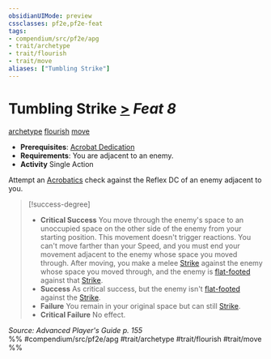 ```yaml
---
obsidianUIMode: preview
cssclasses: pf2e,pf2e-feat
tags:
- compendium/src/pf2e/apg
- trait/archetype
- trait/flourish
- trait/move
aliases: ["Tumbling Strike"]
---
```

# Tumbling Strike  [>](rules/core-rulebook/chapter-9-playing-the-game.md#Actions "Single Action") *Feat 8*  
[archetype](rules/traits/archetype.md "Archetype Feat Trait")  [flourish](rules/traits/flourish.md "Flourish Combat Trait")  [move](rules/traits/move.md "Move Combat Trait")  

- **Prerequisites**: [Acrobat Dedication](compendium/feats/acrobat-dedication-apg.md)
- **Requirements**: You are adjacent to an enemy.
- **Activity** Single Action

Attempt an [Acrobatics](compendium/skills.md#Acrobatics) check against the Reflex DC of an enemy adjacent to you.

> [!success-degree] 
> - **Critical Success** You move through the enemy's space to an unoccupied space on the other side of the enemy from your starting position. This movement doesn't trigger reactions. You can't move farther than your Speed, and you must end your movement adjacent to the enemy whose space you moved through. After moving, you make a melee [Strike](rules/actions/strike.md) against the enemy whose space you moved through, and the enemy is [flat-footed](rules/conditions.md#Flat-footed) against that [Strike](rules/actions/strike.md).
> - **Success** As critical success, but the enemy isn't [flat-footed](rules/conditions.md#Flat-footed) against the [Strike](rules/actions/strike.md).
> - **Failure** You remain in your original space but can still [Strike](rules/actions/strike.md).
> - **Critical Failure** No effect.

*Source: Advanced Player's Guide p. 155*  
%% #compendium/src/pf2e/apg #trait/archetype #trait/flourish #trait/move %%